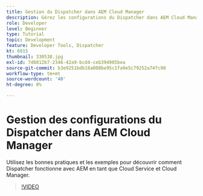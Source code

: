 ```yaml
---
title: Gestion du Dispatcher dans AEM Cloud Manager
description: Gérez les configurations du Dispatcher dans AEM Cloud Manager.
role: Developer
level: Beginner
type: Tutorial
topic: Development
feature: Developer Tools, Dispatcher
kt: 6915
thumbnail: 330538.jpg
exl-id: 7d0812b7-2346-42a9-bcd4-ceb394905bea
source-git-commit: b3e9251bdb18a008be95c1fa9e5c79252a74fc98
workflow-type: tm+mt
source-wordcount: '40'
ht-degree: 0%

---
```


# Gestion des configurations du Dispatcher dans AEM Cloud Manager

Utilisez les bonnes pratiques et les exemples pour découvrir comment Dispatcher fonctionne avec AEM en tant que Cloud Service et Cloud Manager.

>[!VIDEO](https://video.tv.adobe.com/v/330538?quality=12&learn=on)
